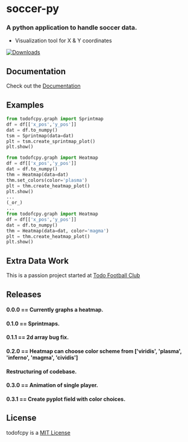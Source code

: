 # soccer-py
### A python application to handle soccer data.
- Visualization tool for X & Y coordinates

[![Downloads](https://static.pepy.tech/personalized-badge/todofcpy?period=total&units=international_system&left_color=lightgrey&right_color=orange&left_text=Downloads)](https://pepy.tech/project/todofcpy)

## Documentation
Check out the [Documentation](https://soccer-py.readthedocs.io/en/latest/)

## Examples
```python
from todofcpy.graph import Sprintmap
df = df[['x_pos','y_pos']]
dat = df.to_numpy()
tsm = Sprintmap(data=dat)
plt = tsm.create_sprintmap_plot()
plt.show()
```

```python
from todofcpy.graph import Heatmap
df = df[['x_pos','y_pos']]
dat = df.to_numpy()
thm = Heatmap(data=dat)
thm.set_colors(color='plasma')
plt = thm.create_heatmap_plot()
plt.show()
...
(_or_)
...
from todofcpy.graph import Heatmap
df = df[['x_pos','y_pos']]
dat = df.to_numpy()
thm = Heatmap(data=dat, color='magma')
plt = thm.create_heatmap_plot()
plt.show()
```

## Extra Data Work
This is a passion project started at [Todo Football Club](https://todofootballclub.com/)

## Releases
#### 0.0.0 == Currently graphs a heatmap.
#### 0.1.0 == Sprintmaps.
#### 0.1.1 == 2d array bug fix.
#### 0.2.0 == Heatmap can choose color scheme from ['viridis', 'plasma', 'inferno', 'magma', 'cividis']
####          Restructuring of codebase.
#### 0.3.0 == Animation of single player.
#### 0.3.1 == Create pyplot field with color choices.

## License
todofcpy is a [MIT License](https://github.com/Robinhoets/soccer-py/blob/main/LICENSE)
